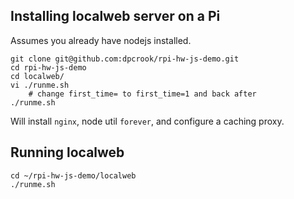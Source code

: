 
## Installing localweb server on a Pi

Assumes you already have nodejs installed.


```
git clone git@github.com:dpcrook/rpi-hw-js-demo.git
cd rpi-hw-js-demo
cd localweb/
vi ./runme.sh
	# change first_time= to first_time=1 and back after
./runme.sh
```

Will install `nginx`, node util `forever`, and configure a caching proxy.


## Running localweb


```
cd ~/rpi-hw-js-demo/localweb
./runme.sh
```